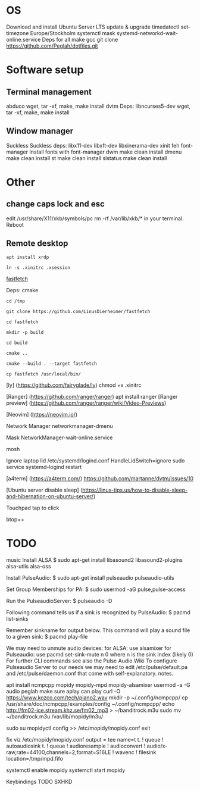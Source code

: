 # OS
Download and install Ubuntu Server LTS
update & upgrade
timedatectl set-timezone Europe/Stockholm
systemctl mask systemd-networkd-wait-online.service
Deps for all
make gcc
git clone https://github.com/Peglah/dotfiles.git

# Software setup
## Terminal management

abduco
wget, tar -xf, make, make install
dvtm
Deps: libncurses5-dev
wget, tar -xf, make, make install

## Window manager
Suckless
Suckless deps: libx11-dev libxft-dev libxinerama-dev xinit feh font-manager
Install fonts with font-manager
dwm
make clean install
dmenu
make clean install
st
make clean install
slstatus
make clean install

# Other
## change caps lock and esc
edit /usr/share/X11/xkb/symbols/pc
rm -rf /var/lib/xkb/* in your terminal.
Reboot

## Remote desktop

`apt install xrdp`

`ln -s .xinitrc .xsession`

[fastfetch](https://github.com/LinusDierheimer/fastfetch)

Deps: cmake

`cd /tmp`

`git clone https://github.com/LinusDierheimer/fastfetch`

`cd fastfetch`

`mkdir -p build`

`cd build`

`cmake ..`

`cmake --build . --target fastfetch`

`cp fastfetch /usr/local/bin/`


[ly]
(https://github.com/fairyglade/ly)
chmod +x .xinitrc

[Ranger]
(https://github.com/ranger/ranger)
apt install ranger
[Ranger preview]
(https://github.com/ranger/ranger/wiki/Video-Previews)

[Neovim]
(https://neovim.io/)

Network Manager
networkmanager-dmenu

Mask NetworkManager-wait-online.service

mosh

Ignore laptop lid
/etc/systemd/logind.conf
HandleLidSwitch=ignore
sudo service systemd-logind restart

[a4term]
(https://a4term.com/)
https://github.com/martanne/dvtm/issues/10

[Ubuntu server disable sleep]
(https://linux-tips.us/how-to-disable-sleep-and-hibernation-on-ubuntu-server/)

Touchpad tap to click

btop++



# **TODO**
music
Install ALSA
$ sudo apt-get install libasound2 libasound2-plugins alsa-utils alsa-oss

Install PulseAudio:
$ sudo apt-get install pulseaudio pulseaudio-utils

Set Group Memberships for PA:
$ sudo usermod -aG pulse,pulse-access <username>

Run the PulseaudioServer:
$ pulseaudio -D

Following command tells us if a sink is recognized by PulseAudio:
$ pacmd list-sinks

Remember sinkname for output below.
This command will play a sound file to a given sink:
$ pacmd play-file <filename> <sinkname>

We may need to unmute audio devices:
for ALSA: use alsamixer
for Pulseaudio: use pacmd set-sink-mute n 0 where n is the sink index (likely 0)
For further CLI commands see also the Pulse Audio Wiki
To configure Pulseaudio Server to our needs we may need to edit /etc/pulse/default.pa and /etc/pulse/daemon.conf that come with self-explanatory. notes.


apt install ncmpcpp mopidy mopidy-mpd mopidy-alsamixer
usermod -a -G audio peglah
make sure aplay can play
curl -O https://www.kozco.com/tech/piano2.wav
mkdir -p ~/.config/ncmpcpp/
cp /usr/share/doc/ncmpcpp/examples/config ~/.config/ncmpcpp/
echo http://fm02-ice.stream.khz.se/fm02_mp3 > ~/banditrock.m3u
sudo mv ~/banditrock.m3u /var/lib/mopidy/m3u/

sudo su
mopidyctl config >> /etc/mopidy/mopidy.conf
exit

fix viz
/etc/mopidy/mopidy.conf
output = tee name=t t. ! queue ! autoaudiosink t. ! queue ! audioresample ! audioconvert ! audio/x-raw,rate=44100,channels=2,format=S16LE ! wavenc ! filesink location=/tmp/mpd.fifo

systemctl enable mopidy
systemctl start mopidy

Keybindings
TODO SXHKD
